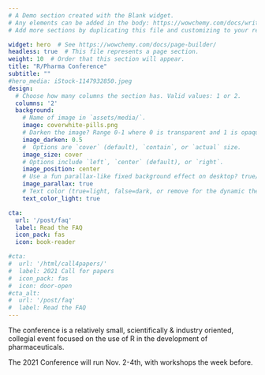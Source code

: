 ```yaml
---
# A Demo section created with the Blank widget.
# Any elements can be added in the body: https://wowchemy.com/docs/writing-markdown-latex/
# Add more sections by duplicating this file and customizing to your requirements.

widget: hero  # See https://wowchemy.com/docs/page-builder/
headless: true  # This file represents a page section.
weight: 10  # Order that this section will appear.
title: "R/Pharma Conference"
subtitle: ""
#hero_media: iStock-1147932850.jpeg
design:
  # Choose how many columns the section has. Valid values: 1 or 2.
  columns: '2'
  background:
    # Name of image in `assets/media/`.
    image: coverwhite-pills.png
    # Darken the image? Range 0-1 where 0 is transparent and 1 is opaque.
    image_darken: 0.5
    #  Options are `cover` (default), `contain`, or `actual` size.
    image_size: cover
    # Options include `left`, `center` (default), or `right`.
    image_position: center
    # Use a fun parallax-like fixed background effect on desktop? true/false
    image_parallax: true
    # Text color (true=light, false=dark, or remove for the dynamic theme color).
    text_color_light: true

cta:
  url: '/post/faq'
  label: Read the FAQ
  icon_pack: fas
  icon: book-reader

#cta:
#  url: '/html/call4papers/'
#  label: 2021 Call for papers
#  icon_pack: fas
#  icon: door-open
#cta_alt:
#  url: '/post/faq'
#  label: Read the FAQ
---
```


The conference is a relatively small, scientifically &
industry oriented, collegial event focused on the use of R in the development of
pharmaceuticals.

The 2021 Conference will run Nov. 2-4th, with workshops the week before.
